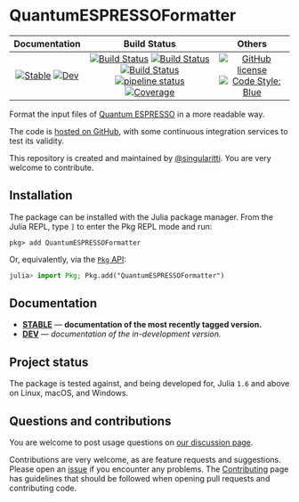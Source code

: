 # QuantumESPRESSOFormatter

|                                 **Documentation**                                  |                                                                                                 **Build Status**                                                                                                 |                                        **Others**                                         |
| :--------------------------------------------------------------------------------: | :--------------------------------------------------------------------------------------------------------------------------------------------------------------------------------------------------------------: | :---------------------------------------------------------------------------------------: |
| [![Stable][docs-stable-img]][docs-stable-url] [![Dev][docs-dev-img]][docs-dev-url] | [![Build Status][gha-img]][gha-url] [![Build Status][appveyor-img]][appveyor-url] [![Build Status][cirrus-img]][cirrus-url] [![pipeline status][gitlab-img]][gitlab-url] [![Coverage][codecov-img]][codecov-url] | [![GitHub license][license-img]][license-url] [![Code Style: Blue][style-img]][style-url] |

[docs-stable-img]: https://img.shields.io/badge/docs-stable-blue.svg
[docs-stable-url]: https://MineralsCloud.github.io/QuantumESPRESSOFormatter.jl/stable
[docs-dev-img]: https://img.shields.io/badge/docs-dev-blue.svg
[docs-dev-url]: https://MineralsCloud.github.io/QuantumESPRESSOFormatter.jl/dev
[gha-img]: https://github.com/MineralsCloud/QuantumESPRESSOFormatter.jl/workflows/CI/badge.svg
[gha-url]: https://github.com/MineralsCloud/QuantumESPRESSOFormatter.jl/actions
[appveyor-img]: https://ci.appveyor.com/api/projects/status/github/MineralsCloud/QuantumESPRESSOFormatter.jl?svg=true
[appveyor-url]: https://ci.appveyor.com/project/singularitti/QuantumESPRESSOFormatter-jl
[cirrus-img]: https://api.cirrus-ci.com/github/MineralsCloud/QuantumESPRESSOFormatter.jl.svg
[cirrus-url]: https://cirrus-ci.com/github/MineralsCloud/QuantumESPRESSOFormatter.jl
[gitlab-img]: https://gitlab.com/singularitti/QuantumESPRESSOFormatter.jl/badges/main/pipeline.svg
[gitlab-url]: https://gitlab.com/singularitti/QuantumESPRESSOFormatter.jl/-/pipelines
[codecov-img]: https://codecov.io/gh/MineralsCloud/QuantumESPRESSOFormatter.jl/branch/main/graph/badge.svg
[codecov-url]: https://codecov.io/gh/MineralsCloud/QuantumESPRESSOFormatter.jl
[license-img]: https://img.shields.io/github/license/MineralsCloud/QuantumESPRESSOFormatter.jl
[license-url]: https://github.com/MineralsCloud/QuantumESPRESSOFormatter.jl/blob/main/LICENSE
[style-img]: https://img.shields.io/badge/code%20style-blue-4495d1.svg
[style-url]: https://github.com/invenia/BlueStyle

Format the input files of [Quantum ESPRESSO](https://www.quantum-espresso.org/) in a more
readable way.

The code is [hosted on GitHub](https://github.com/MineralsCloud/QuantumESPRESSOFormatter.jl),
with some continuous integration services to test its validity.

This repository is created and maintained by [@singularitti](https://github.com/singularitti).
You are very welcome to contribute.

## Installation

The package can be installed with the Julia package manager.
From the Julia REPL, type `]` to enter the Pkg REPL mode and run:

```
pkg> add QuantumESPRESSOFormatter
```

Or, equivalently, via the [`Pkg` API](https://pkgdocs.julialang.org/v1/getting-started/):

```julia
julia> import Pkg; Pkg.add("QuantumESPRESSOFormatter")
```

## Documentation

- [**STABLE**][docs-stable-url] — **documentation of the most recently tagged version.**
- [**DEV**][docs-dev-url] — _documentation of the in-development version._

## Project status

The package is tested against, and being developed for, Julia `1.6` and above on Linux,
macOS, and Windows.

## Questions and contributions

You are welcome to post usage questions on [our discussion page][discussions-url].

Contributions are very welcome, as are feature requests and suggestions. Please open an
[issue][issues-url] if you encounter any problems. The [Contributing](@ref) page has
guidelines that should be followed when opening pull requests and contributing code.

[discussions-url]: https://github.com/MineralsCloud/QuantumESPRESSOFormatter.jl/discussions
[issues-url]: https://github.com/MineralsCloud/QuantumESPRESSOFormatter.jl/issues
